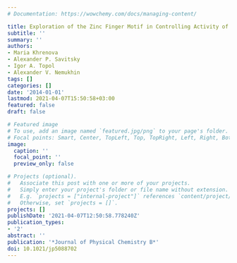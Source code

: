 ```yaml
---
# Documentation: https://wowchemy.com/docs/managing-content/

title: Exploration of the Zinc Finger Motif in Controlling Activity of Matrix Metalloproteinases
subtitle: ''
summary: ''
authors:
- Maria Khrenova
- Alexander P. Savitsky
- Igor A. Topol
- Alexander V. Nemukhin
tags: []
categories: []
date: '2014-01-01'
lastmod: 2021-04-07T15:50:58+03:00
featured: false
draft: false

# Featured image
# To use, add an image named `featured.jpg/png` to your page's folder.
# Focal points: Smart, Center, TopLeft, Top, TopRight, Left, Right, BottomLeft, Bottom, BottomRight.
image:
  caption: ''
  focal_point: ''
  preview_only: false

# Projects (optional).
#   Associate this post with one or more of your projects.
#   Simply enter your project's folder or file name without extension.
#   E.g. `projects = ["internal-project"]` references `content/project/deep-learning/index.md`.
#   Otherwise, set `projects = []`.
projects: []
publishDate: '2021-04-07T12:50:58.778240Z'
publication_types:
- '2'
abstract: ''
publication: '*Journal of Physical Chemistry B*'
doi: 10.1021/jp5088702
---
```

